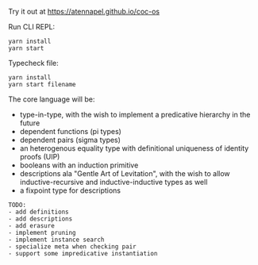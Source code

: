 Try it out at https://atennapel.github.io/coc-os

Run CLI REPL:
```
yarn install
yarn start
```

Typecheck file:
```
yarn install
yarn start filename
```

The core language will be:
- type-in-type, with the wish to implement a predicative hierarchy in the future
- dependent functions (pi types)
- dependent pairs (sigma types)
- an heterogenous equality type with definitional uniqueness of identity proofs (UIP)
- booleans with an induction primitive
- descriptions ala "Gentle Art of Levitation", with the wish to allow inductive-recursive and inductive-inductive types as well
- a fixpoint type for descriptions

```
TODO:
- add definitions
- add descriptions
- add erasure
- implement pruning
- implement instance search
- specialize meta when checking pair
- support some impredicative instantiation
```
